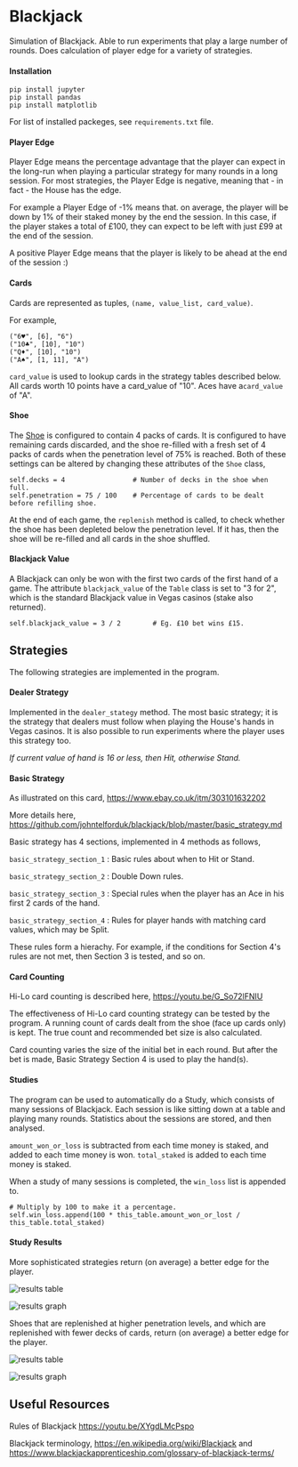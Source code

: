 # Blackjack
Simulation of Blackjack. Able to run experiments that play a large number of rounds. Does calculation of player edge for a variety of strategies.

#### Installation

~~~
pip install jupyter
pip install pandas
pip install matplotlib
~~~
For list of installed packeges, see `requirements.txt` file.

#### Player Edge

Player Edge means the percentage advantage that the player can expect in the long-run when playing a particular strategy for many rounds in a long session. For most strategies, the Player Edge is negative, meaning that - in fact - the House has the edge.

For example a Player Edge of -1% means that. on average, the player will be down by 1% of their staked money by the end the session. In this case, if the player stakes a total of £100, they can expect to be left with just £99 at the end of the session.

A positive Player Edge means that the player is likely to be ahead at the end of the session :)

#### Cards

Cards are represented as tuples, `(name, value_list, card_value)`.

For example,

~~~
("6♥", [6], "6")
("10♣", [10], "10")
("Q♦", [10], "10")
("A♠", [1, 11], "A")
~~~
`card_value` is used to lookup cards in the strategy tables described below. All cards worth 10 points have a card_value of "10". Aces have a`card_value` of "A".

#### Shoe

The [Shoe](https://en.wikipedia.org/w/index.php?title=Shoe_(cards)&oldid=873102981) is configured to contain 4 packs of cards. It is configured to have remaining cards discarded, and the shoe re-filled with a fresh set of 4 packs of cards when the penetration level of 75% is reached. Both of these settings can be altered by changing these attributes of the `Shoe` class,

~~~
self.decks = 4                 # Number of decks in the shoe when full.
self.penetration = 75 / 100    # Percentage of cards to be dealt before refilling shoe.
~~~

At the end of each game, the `replenish` method is called, to check whether the shoe has been depleted below the penetration level. If it has, then the shoe will be re-filled and all cards in the shoe shuffled.

#### Blackjack Value

A Blackjack can only be won with the first two cards of the first hand of a game. The attribute `blackjack_value` of the `Table` class is set to "3 for 2", which is the standard Blackjack value in Vegas casinos (stake also returned). 
~~~
self.blackjack_value = 3 / 2        # Eg. £10 bet wins £15.
~~~

## Strategies

The following strategies are implemented in the program.

#### Dealer Strategy

Implemented in the `dealer_stategy` method. The most basic strategy; it is the strategy that dealers must follow when playing the House's hands in Vegas casinos. It is also possible to run experiments where the player uses this strategy too.

_If current value of hand is 16 or less, then Hit, otherwise Stand._

#### Basic Strategy

As illustrated on this card,
https://www.ebay.co.uk/itm/303101632202

More details here,
https://github.com/johntelforduk/blackjack/blob/master/basic_strategy.md

Basic strategy has 4 sections, implemented in 4 methods as follows,

`basic_strategy_section_1` : Basic rules about when to Hit or Stand.

`basic_strategy_section_2` : Double Down rules.

`basic_strategy_section_3` : Special rules when the player has an Ace in his first 2 cards of the hand.

`basic_strategy_section_4` : Rules for player hands with matching card values, which may be Split.

These rules form a hierachy. For example, if the conditions for Section 4's rules are not met, then Section 3 is tested, and so on.

#### Card Counting

Hi-Lo card counting is described here, https://youtu.be/G_So72lFNIU

The effectiveness of Hi-Lo card counting strategy can be tested by the program. A running count of cards dealt from the shoe (face up cards only) is kept. The true count and recommended bet size is also calculated.

Card counting varies the size of the initial bet in each round. But after the bet is made, Basic Strategy Section 4 is used to play the hand(s).

#### Studies

The program can be used to automatically do a Study, which consists of many sessions of Blackjack. Each session is like sitting down at a table and playing many rounds. Statistics about the sessions are stored, and then analysed.

`amount_won_or_loss` is subtracted from each time money is staked, and added to each time money is won. `total_staked` is added to each time money is staked.

When a study of many sessions is completed, the `win_loss` list is appended to.
~~~
# Multiply by 100 to make it a percentage.
self.win_loss.append(100 * this_table.amount_won_or_lost / this_table.total_staked)
~~~

#### Study Results

More sophisticated strategies return (on average) a better edge for the player.

![results table](https://github.com/johntelforduk/blackjack/blob/master/assets/results_table.PNG
)

![results graph](https://github.com/johntelforduk/blackjack/blob/master/assets/results_graph.PNG)

Shoes that are replenished at higher penetration levels, and which are replenished with fewer decks of cards, return (on average) a better edge for the player.

![results table](https://github.com/johntelforduk/blackjack/blob/master/assets/shoe_results_table.PNG)

![results graph](https://github.com/johntelforduk/blackjack/blob/master/assets/shoe_results_graph.PNG)

## Useful Resources
Rules of Blackjack https://youtu.be/XYgdLMcPspo

Blackjack terminology, https://en.wikipedia.org/wiki/Blackjack and https://www.blackjackapprenticeship.com/glossary-of-blackjack-terms/
